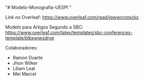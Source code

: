 "# Modelo-Monografia-UESPI " 

Link no Overleaf: https://www.overleaf.com/read/jgwwcnstsckx

Modelo para Artigos Segundo a SBC: https://www.overleaf.com/latex/templates/sbc-conferences-template/blbxwjwzdngr

Colaboradores:
- Ramon Duarte
- Jhon Wilker
- Líliam Leal
- Mei Marcel
